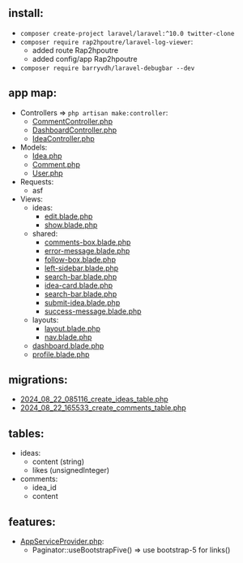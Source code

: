 ## install:
- `composer create-project laravel/laravel:^10.0 twitter-clone`
- `composer require rap2hpoutre/laravel-log-viewer`:
  - added route Rap2hpoutre
  - added config/app Rap2hpoutre
- `composer require barryvdh/laravel-debugbar --dev`

## app map:
- Controllers => `php artisan make:controller`:
  - [CommentController.php](app%2FHttp%2FControllers%2FCommentController.php)
  - [DashboardController.php](app%2FHttp%2FControllers%2FDashboardController.php)
  - [IdeaController.php](app%2FHttp%2FControllers%2FIdeaController.php)
- Models:
  - [Idea.php](app%2FModels%2FIdea.php)
  - [Comment.php](app%2FModels%2FComment.php)
  - [User.php](app%2FModels%2FUser.php)
- Requests:
  - asf
- Views:
  - ideas:
    - [edit.blade.php](resources%2Fviews%2Fideas%2Fedit.blade.php)
    - [show.blade.php](resources%2Fviews%2Fideas%2Fshow.blade.php)
  - shared:
    - [comments-box.blade.php](resources%2Fviews%2Fshared%2Fcomments-box.blade.php)
    - [error-message.blade.php](resources%2Fviews%2Fshared%2Ferror-message.blade.php)
    - [follow-box.blade.php](resources%2Fviews%2Fshared%2Ffollow-box.blade.php)
    - [left-sidebar.blade.php](resources%2Fviews%2Fshared%2Fleft-sidebar.blade.php)
    - [search-bar.blade.php](resources%2Fviews%2Fshared%2Fsearch-bar.blade.php)
    - [idea-card.blade.php](resources%2Fviews%2Fshared%2Fidea-card.blade.php)
    - [search-bar.blade.php](resources%2Fviews%2Fshared%2Fsearch-bar.blade.php)
    - [submit-idea.blade.php](resources%2Fviews%2Fshared%2Fsubmit-idea.blade.php)
    - [success-message.blade.php](resources%2Fviews%2Fshared%2Fsuccess-message.blade.php)
  - layouts:
    - [layout.blade.php](resources%2Fviews%2Flayouts%2Flayout.blade.php)
    - [nav.blade.php](resources%2Fviews%2Flayouts%2Fnav.blade.php)
  - [dashboard.blade.php](resources%2Fviews%2Fdashboard.blade.php)
  - [profile.blade.php](resources%2Fviews%2Fprofile.blade.php)

## migrations:
- [2024_08_22_085116_create_ideas_table.php](database%2Fmigrations%2F2024_08_22_085116_create_ideas_table.php)
- [2024_08_22_165533_create_comments_table.php](database%2Fmigrations%2F2024_08_22_165533_create_comments_table.php)

## tables:
- ideas:
  - content (string)
  - likes (unsignedInteger)
- comments:
  - idea_id
  - content

## features:
- [AppServiceProvider.php](app%2FProviders%2FAppServiceProvider.php):
  - Paginator::useBootstrapFive() => use bootstrap-5 for links()